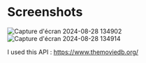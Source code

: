 # Screenshots
![Capture d'écran 2024-08-28 134902](https://github.com/user-attachments/assets/c9067749-6de5-48aa-8129-c2eb2e668adf)
![Capture d'écran 2024-08-28 134914](https://github.com/user-attachments/assets/0b8672e8-e0d0-4b5d-a11a-61593f246b8e)


I used this API : https://www.themoviedb.org/
